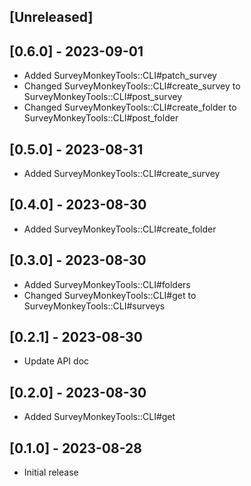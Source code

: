 ## [Unreleased]

## [0.6.0] - 2023-09-01

- Added SurveyMonkeyTools::CLI#patch_survey
- Changed SurveyMonkeyTools::CLI#create_survey to SurveyMonkeyTools::CLI#post_survey
- Changed SurveyMonkeyTools::CLI#create_folder to SurveyMonkeyTools::CLI#post_folder

## [0.5.0] - 2023-08-31

- Added SurveyMonkeyTools::CLI#create_survey

## [0.4.0] - 2023-08-30

- Added SurveyMonkeyTools::CLI#create_folder

## [0.3.0] - 2023-08-30

- Added SurveyMonkeyTools::CLI#folders
- Changed SurveyMonkeyTools::CLI#get to SurveyMonkeyTools::CLI#surveys

## [0.2.1] - 2023-08-30

- Update API doc

## [0.2.0] - 2023-08-30

- Added SurveyMonkeyTools::CLI#get

## [0.1.0] - 2023-08-28

- Initial release
